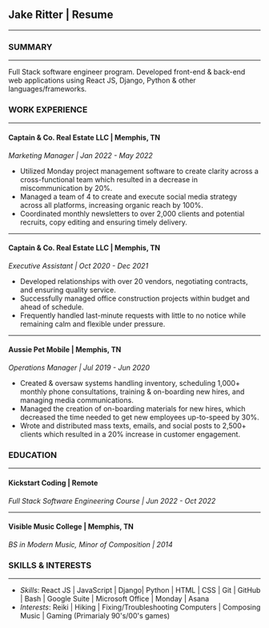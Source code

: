 ## **Jake Ritter | Resume**
__________________

### **SUMMARY**
__________________

Full Stack software engineer program. Developed front-end & back-end web applications using React JS, Django, Python & other languages/frameworks.

### **WORK EXPERIENCE**
__________________

#### Captain & Co. Real Estate LLC | Memphis, TN
*Marketing Manager | Jan 2022 - May 2022*
- Utilized Monday project management software to create clarity across a cross-functional team which resulted in a decrease in miscommunication by 20%.
- Managed a team of 4 to create and execute social media strategy across all platforms, increasing organic reach by 100%.
- Coordinated monthly newsletters to over 2,000 clients and potential recruits, copy editing and ensuring timely delivery.
__________________

#### Captain & Co. Real Estate LLC | Memphis, TN
*Executive Assistant | Oct 2020 - Dec 2021*
- Developed relationships with over 20 vendors, negotiating contracts, and ensuring quality service.
- Successfully managed office construction projects within budget and ahead of schedule.
- Frequently handled last-minute requests with little to no notice while remaining calm and flexible under pressure.
__________________

#### Aussie Pet Mobile | Memphis, TN
*Operations Manager | Jul 2019 - Jun 2020*
- Created & oversaw systems handling inventory, scheduling 1,000+ monthly phone consultations, training & on-boarding new hires, and managing media communications.
- Managed the creation of on-boarding materials for new hires, which decreased the time needed to get new employees up-to-speed by 30%.
- Wrote and distributed mass texts, emails, and social posts to 2,500+ clients which resulted in a 20% increase in customer engagement.

### **EDUCATION**
__________________

#### Kickstart Coding | Remote
*Full Stack Software Engineering Course | Jun 2022 - Oct 2022*
__________________

#### Visible Music College | Memphis, TN
*BS in Modern Music, Minor of Composition | 2014*

### **SKILLS & INTERESTS**
__________________
- *Skills*: React JS | JavaScript | Django| Python | HTML | CSS | Git | GitHub | Bash | Google Suite | Microsoft Office | Monday | Asana 
- *Interests*: Reiki | Hiking | Fixing/Troubleshooting Computers | Composing Music | Gaming (Primarialy 90's/00's games)
